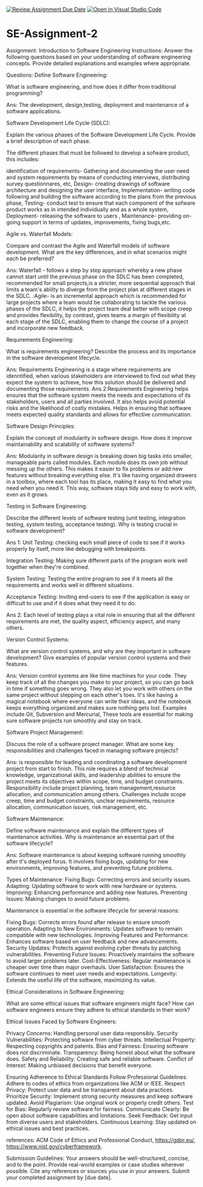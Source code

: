 [![Review Assignment Due Date](https://classroom.github.com/assets/deadline-readme-button-24ddc0f5d75046c5622901739e7c5dd533143b0c8e959d652212380cedb1ea36.svg)](https://classroom.github.com/a/-ucQIGTc)
[![Open in Visual Studio Code](https://classroom.github.com/assets/open-in-vscode-718a45dd9cf7e7f842a935f5ebbe5719a5e09af4491e668f4dbf3b35d5cca122.svg)](https://classroom.github.com/online_ide?assignment_repo_id=15244470&assignment_repo_type=AssignmentRepo)

# SE-Assignment-2

Assignment: Introduction to Software Engineering
Instructions:
Answer the following questions based on your understanding of software engineering concepts. Provide detailed explanations and examples where appropriate.

Questions:
Define Software Engineering:

What is software engineering, and how does it differ from traditional programming?

Ans: The development, design,testing, deployment and maintenance of a software applications.

Software Development Life Cycle (SDLC):

Explain the various phases of the Software Development Life Cycle. Provide a brief description of each phase.

The different phases that must be followed to develop a sofware product, this includes:

identification of requirements- Gathering and documenting the user need and system requirements by means of conducting interviews, distributing survey questionnares, etc,
Design- creating drawings of software architecture and designing the user interface,
Implementation- writing code following and building the software according to the plans from the previous phase,
Testing- conduct test to ensure that each component of the sofware product works as in intended individually and as a whole system,
Deployment- releasing the software to users ,
Maintenance- providing on-going support in terms of updates, improvements, fixing bugs,etc.

Agile vs. Waterfall Models:

Compare and contrast the Agile and Waterfall models of software development. What are the key differences, and in what scenarios might each be preferred?

Ans: Waterfall - follows a step by step approach whereby a new phase cannot start until the previous phase on the SDLC has been completed, recommended for small projects,is a stricter, more sequential approach that limits a team's ability to diverge from the project plan at different stages in the SDLC.
:Agile- is an incremental approach which is recommended for large projects where a team would be collaborating to tackle the various phases of the SDLC, it helps the project team deal better with scope creep and provides flexibility, by contrast, gives teams a margin of flexibility at each stage of the SDLC, enabling them to change the course of a project and incorporate new feedback.

Requirements Engineering:

What is requirements engineering? Describe the process and its importance in the software development lifecycle.

Ans: Requirements Engineering is a stage where requirements are idenntified, when various stakeholders are interviewed to find out what they expect the system to achieve, how this solution should be delivered and documenting those requirements.
Ans 2:Requirements Engineering helps ensures that the software system meets the needs and expectations of its stakeholders, users and all parties involved.
It also helps avoid potential risks and the likelihood of costly mistakes.
Helps in ensuring that software meets expected quality standards and allows for effective communication.

Software Design Principles:

Explain the concept of modularity in software design. How does it improve maintainability and scalability of software systems?

Ans: Modularity in software design is breaking down big tasks into smaller, manageable parts called modules. Each module does its own job without messing up the others. This makes it easier to fix problems or add new features without breaking everything else. It's like having organized drawers in a toolbox, where each tool has its place, making it easy to find what you need when you need it. This way, software stays tidy and easy to work with, even as it grows.

Testing in Software Engineering:

Describe the different levels of software testing (unit testing, integration testing, system testing, acceptance testing). Why is testing crucial in software development?

Ans 1: Unit Testing: checking each small piece of code to see if it works properly by itself, more like debugging with breakpoints.

Integration Testing: Making sure different parts of the program work well together when they're combined.

System Testing: Testing the entire program to see if it meets all the requirements and works well in different situations.

Acceptance Testing: Inviting end-users to see if the application is easy or difficult to use and if it does what they need it to do.

Ans 2: Each level of testing plays a vital role in ensuring that all the different requirements are met, the quality aspect, efficiency aspect, and many others.

Version Control Systems:

What are version control systems, and why are they important in software development? Give examples of popular version control systems and their features.

Ans: Version control systems are like time machines for your code. They keep track of all the changes you make to your project, so you can go back in time if something goes wrong. They also let you work with others on the same project without stepping on each other's toes. It's like having a magical notebook where everyone can write their ideas, and the notebook keeps everything organized and makes sure nothing gets lost. Examples include Git, Subversion and Mercurial, These tools are essential for making sure software projects run smoothly and stay on track.

Software Project Management:

Discuss the role of a software project manager. What are some key responsibilities and challenges faced in managing software projects?

Ans: is responsible for leading and coordinating a software development project from start to finish. This role requires a blend of technical knowledge, organizational skills, and leadership abilities to ensure the project meets its objectives within scope, time, and budget constraints.
Responsibility include project planning, team management,resource allocation, and communication among others.
Challenges include scope creep, time and budget constraints, unclear requirements, resource allocation, communication issues, risk management, etc.

Software Maintenance:

Define software maintenance and explain the different types of maintenance activities. Why is maintenance an essential part of the software lifecycle?

Ans: Software maintenance is about keeping software running smoothly after it's deployed forus. It involves fixing bugs, updating for new environments, improving features, and preventing future problems.

Types of Maintenance:
Fixing Bugs: Correcting errors and security issues.
Adapting: Updating software to work with new hardware or systems.
Improving: Enhancing performance and adding new features.
Preventing Issues: Making changes to avoid future problems.

Maintenance is essential in the software lifecycle for several reasons:

Fixing Bugs: Corrects errors found after release to ensure smooth operation.
Adapting to New Environments: Updates software to remain compatible with new technologies.
Improving Features and Performance: Enhances software based on user feedback and new advancements.
Security Updates: Protects against evolving cyber threats by patching vulnerabilities.
Preventing Future Issues: Proactively maintains the software to avoid larger problems later.
Cost-Effectiveness: Regular maintenance is cheaper over time than major overhauls.
User Satisfaction: Ensures the software continues to meet user needs and expectations.
Longevity: Extends the useful life of the software, maximizing its value.

Ethical Considerations in Software Engineering:

What are some ethical issues that software engineers might face? How can software engineers ensure they adhere to ethical standards in their work?

Ethical Issues Faced by Software Engineers:

Privacy Concerns: Handling personal user data responsibly.
Security Vulnerabilities: Protecting software from cyber threats.
Intellectual Property: Respecting copyrights and patents.
Bias and Fairness: Ensuring software does not discriminate.
Transparency: Being honest about what the software does.
Safety and Reliability: Creating safe and reliable software.
Conflict of Interest: Making unbiased decisions that benefit everyone.

Ensuring Adherence to Ethical Standards
Follow Professional Guidelines: Adhere to codes of ethics from organizations like ACM or IEEE.
Respect Privacy: Protect user data and be transparent about data practices.
Prioritize Security: Implement strong security measures and keep software updated.
Avoid Plagiarism: Use original work or properly credit others.
Test for Bias: Regularly review software for fairness.
Communicate Clearly: Be open about software capabilities and limitations.
Seek Feedback: Get input from diverse users and stakeholders.
Continuous Learning: Stay updated on ethical issues and best practices.

references: ACM Code of Ethics and Professional Conduct, https://gdpr.eu/, https://www.nist.gov/cyberframework.

Submission Guidelines:
Your answers should be well-structured, concise, and to the point.
Provide real-world examples or case studies wherever possible.
Cite any references or sources you use in your answers.
Submit your completed assignment by [due date].
